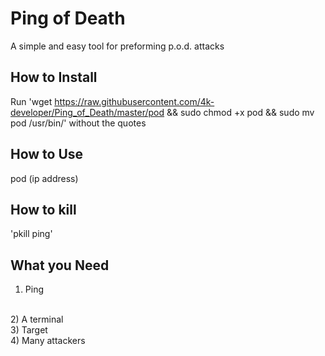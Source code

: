 # Ping of Death
A simple and easy tool for preforming p.o.d. attacks

## How to Install
Run 'wget https://raw.githubusercontent.com/4k-developer/Ping_of_Death/master/pod && sudo chmod +x pod && sudo mv pod /usr/bin/' without the quotes

## How to Use
pod (ip address)

## How to kill
'pkill ping'

## What you Need
1) Ping 
<br>
2) A terminal
<br>
3) Target
<br>
4) Many attackers

